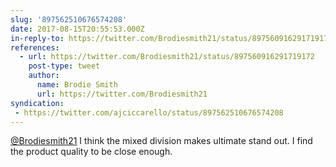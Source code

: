 ```yaml
---
slug: '897562510676574208'
date: 2017-08-15T20:55:53.000Z
in-reply-to: https://twitter.com/Brodiesmith21/status/897560916291719172
references:
  - url: https://twitter.com/Brodiesmith21/status/897560916291719172
    post-type: tweet
    author:
      name: Brodie Smith
      url: https://twitter.com/Brodiesmith21
syndication:
 - https://twitter.com/ajciccarello/status/897562510676574208
---
```


[@Brodiesmith21](https://twitter.com/Brodiesmith21) I think the mixed division makes ultimate stand out. I find the product quality to be close enough.
